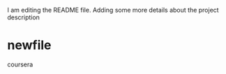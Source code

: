 I am editing the README file. Adding some more details about the project
description
# newfile
coursera
